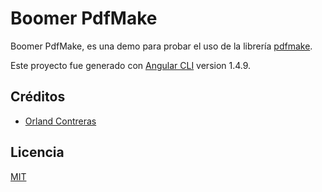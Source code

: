 # Boomer PdfMake

Boomer PdfMake, es una demo para probar el uso de la librería [pdfmake](http://pdfmake.org/).

Este proyecto fue generado con [Angular CLI](https://github.com/angular/angular-cli) version 1.4.9.

## Créditos
- [Orland Contreras](https://twitter.com/Orland_Dev)

## Licencia
[MIT](https://opensource.org/licenses/MIT)
